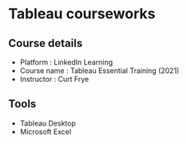 # Tableau courseworks

## Course details

- Platform : LinkedIn Learning
- Course name : Tableau Essential Training (2021)
- Instructor : Curt Frye

## Tools

- Tableau Desktop
- Microsoft Excel
